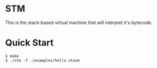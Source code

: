 # STM

This is the stack-based virtual machine that will interpret it's bytecode.

# Quick Start

```console
$ make
$ ./stm -f ./examples/hello.stasm
```
